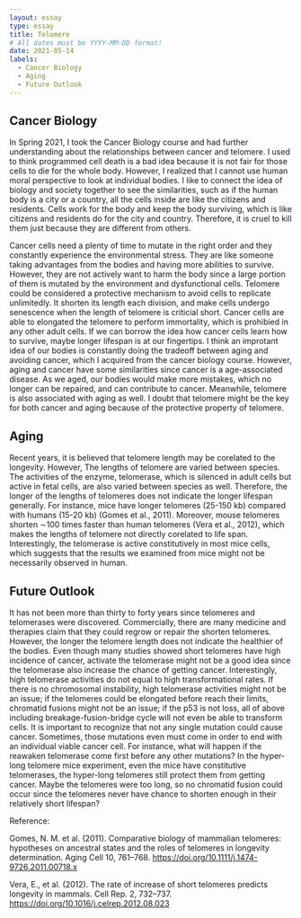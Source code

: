 ```yaml
---
layout: essay
type: essay
title: Telomere
# All dates must be YYYY-MM-DD format!
date: 2021-05-14
labels:
  - Cancer Biology
  - Aging
  - Future Outlook
---
```


## Cancer Biology

In Spring 2021, I took the Cancer Biology course and had further understanding about the relationships between cancer and telomere. I used to think programmed cell death is a bad idea because it is not fair for those cells to die for the whole body. However, I realized that I cannot use human moral perspective to look at individual bodies. I like to connect the idea of biology and society together to see the similarities, such as if the human body is a city or a country, all the cells inside are like the citizens and residents. Cells work for the body and keep the body surviving, which is like citizens and residents do for the city and country. Therefore, it is cruel to kill them just because they are different from others. 

Cancer cells need a plenty of time to mutate in the right order and they constantly experience the environmental stress. They are like someone taking advantages from the bodies and having more abilities to survive. However, they are not actively want to harm the body since a large portion of them is mutated by the environment and dysfunctional cells. Telomere could be considered a protective mechanism to avoid cells to replicate unlimitedly. It shorten its length each division, and make cells undergo senescence when the length of telomere is criticial short. Cancer cells are able to elongated the telomere to perform immortality, which is prohibied in any other adult cells. If we can borrow the idea how cancer cells learn how to survive, maybe longer lifespan is at our fingertips. I think an improtant idea of our bodies is constantly doing the tradeoff between aging and avoiding cancer, which I acquired from the cancer biology course. However, aging and cancer have some similarities since cancer is a age-associated disease. As we aged, our bodies would make more mistakes, which no longer can be repaired, and can contribute to cancer. Meanwhile, telomere is also associated with aging as well. I doubt that telomere might be the key for both cancer and aging because of the protective property of telomere.

## Aging

Recent years, it is believed that telomere length may be corelated to the longevity. However, The lengths of telomere are varied between species. The activities of the enzyme, telomerase, which is silenced in adult cells but active in fetal cells, are also varied between species as well. Therefore, the longer of the lengths of telomeres does not indicate the longer lifespan generally. For instance, mice have longer telomeres (25-150 kb) compared with humans (15-20 kb) (Gomes et al., 2011). Moreover, mouse telomeres shorten ∼100 times faster than human telomeres (Vera et al., 2012), which makes the lengths of telomere not directly corelated to life span. Interestingly, the telomerase is active constitutively in most mice cells, which suggests that the results we examined from mice might not be necessarily observed in human.

## Future Outlook

It has not been more than thirty to forty years since telomeres and telomerases were discovered. Commercially, there are many medicine and therapies claim that they could regrow or repair the shorten telomeres. However, the longer the telomere length does not indicate the healthier of the bodies. Even though many studies showed short telomeres have high incidence of cancer, activate the telomerase might not be a good idea since the telomerase also increase the chance of getting cancer. Interestingly, high telomerase activities do not equal to high transformational rates. If there is no chromosomal instability, high telomerase activities might not be an issue; if the telomeres could be elongated before reach their limits, chromatid fusions might not be an issue; if the p53 is not loss, all of above including breakage-fusion-bridge cycle will not even be able to transform cells.
	It is important to recognize that not any single mutation could cause cancer. Sometimes, those mutations even must come in order to end with an individual viable cancer cell. For instance, what will happen if the reawaken telomerase come first before any other mutations? In the hyper-long telomere mice experiment, even the mice have constitutive telomerases, the hyper-long telomeres still protect them from getting cancer. Maybe the telomeres were too long, so no chromatid fusion could occur since the telomeres never have chance to shorten enough in their relatively short lifespan?


Reference:

Gomes, N. M. et al. (2011). Comparative biology of mammalian telomeres: hypotheses on ancestral states and the roles of telomeres in longevity determination. Aging Cell 10, 761–768. https://doi.org/10.1111/j.1474-9726.2011.00718.x

Vera, E., et al. (2012). The rate of increase of short telomeres predicts longevity in mammals. Cell Rep. 2, 732–737. https://doi.org/10.1016/j.celrep.2012.08.023
